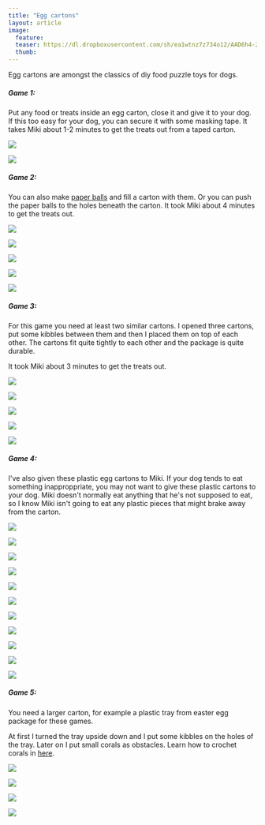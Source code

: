 ```yaml
---
title: "Egg cartons"
layout: article
image:
  feature:
  teaser: https://dl.dropboxusercontent.com/sh/ea1wtnz7z734o12/AAD6h4-2jG351nw_fLMjqqqca/aktivointi/kananmunakotelot/DS12227_-245px.jpg
  thumb:
---
```


Egg cartons are amongst the classics of diy food puzzle toys for dogs.

##### Game 1:

Put any food or treats inside an egg carton, close it and give it to your dog. If this too easy for your dog, you can secure it with some masking tape. It takes Miki about 1-2 minutes to get the treats out from a taped carton.

[![](https://dl.dropboxusercontent.com/sh/ea1wtnz7z734o12/AABWRqIYcNA21Wk4ebi1Bkmta/aktivointi/kananmunakotelot/DSC42631-800px.jpg)](https://dl.dropboxusercontent.com/sh/ea1wtnz7z734o12/AABKjZkSoy7yhP0_hzsEm7ZDa/aktivointi/kananmunakotelot/DSC42631.jpg)

[![](https://dl.dropboxusercontent.com/sh/ea1wtnz7z734o12/AAAiAfxG8Saqkn2jWFflOYuOa/aktivointi/kananmunakotelot/DSC01587_2-800px.jpg)](https://dl.dropboxusercontent.com/sh/ea1wtnz7z734o12/AAAymo1oi7d1nmkbQB9SpLGea/aktivointi/kananmunakotelot/DSC01587_2.jpg)

##### Game 2:

You can also make [paper balls](http://minimuutti.com/en/activation/small-games/#paperballs) and fill a carton with them. Or you can push the paper balls to the holes beneath the carton. It took Miki about 4 minutes to get the treats out.

[![](https://dl.dropboxusercontent.com/sh/ea1wtnz7z734o12/AADd1jdBF9dJyeLywPrRlmROa/aktivointi/kananmunakotelot/DS12656-800px.jpg)](https://dl.dropboxusercontent.com/sh/ea1wtnz7z734o12/AABYOIDNB1Hlcd5BKbjGWNl7a/aktivointi/kananmunakotelot/DS12656.jpg)

[![](https://dl.dropboxusercontent.com/sh/ea1wtnz7z734o12/AADL9QWMzsqv0tRGDP23dJkOa/aktivointi/kananmunakotelot/DS12686-800px.jpg)](https://dl.dropboxusercontent.com/sh/ea1wtnz7z734o12/AACYCSEECkaPk0G3oBuZmOREa/aktivointi/kananmunakotelot/DS12686.jpg)

[![](https://dl.dropboxusercontent.com/sh/ea1wtnz7z734o12/AAAtn5_754GXxXum3Vh7_A7Da/aktivointi/kananmunakotelot/DS12725-800px.jpg)](https://dl.dropboxusercontent.com/sh/ea1wtnz7z734o12/AACUW_W0pcByhx26EaluAUiha/aktivointi/kananmunakotelot/DS12725.jpg)

[![](https://dl.dropboxusercontent.com/sh/ea1wtnz7z734o12/AABP_cwynEm-FO8HkLJFboM2a/aktivointi/kananmunakotelot/DS12759-800px.jpg)](https://dl.dropboxusercontent.com/sh/ea1wtnz7z734o12/AAAxGmBW2nQlxnMVDk3I7Q1pa/aktivointi/kananmunakotelot/DS12759.jpg)

[![](https://dl.dropboxusercontent.com/sh/ea1wtnz7z734o12/AADnqrw_CoDLy5hhJW3E9qPTa/aktivointi/kananmunakotelot/DS12778-800px.jpg)](https://dl.dropboxusercontent.com/sh/ea1wtnz7z734o12/AAD6Og2xDggYvXVszGU8P1LIa/aktivointi/kananmunakotelot/DS12778.jpg)

##### Game 3:

For this game you need at least two similar cartons. I opened three cartons, put some kibbles between them and then I placed them on top of each other. The cartons fit quite tightly to each other and the package is quite durable.

It took Miki about 3 minutes to get the treats out.

[![](https://dl.dropboxusercontent.com/sh/ea1wtnz7z734o12/AABVmukY_cBVjPBo9fa8LE7-a/aktivointi/kananmunakotelot/DS12519-800px.jpg)](https://dl.dropboxusercontent.com/sh/ea1wtnz7z734o12/AADTrXqdMwWOu6c5JTI5s6z5a/aktivointi/kananmunakotelot/DS12519.jpg)

[![](https://dl.dropboxusercontent.com/sh/ea1wtnz7z734o12/AADu53LZwUaVYrEqVtOFGz15a/aktivointi/kananmunakotelot/DS12558-800px.jpg)](https://dl.dropboxusercontent.com/sh/ea1wtnz7z734o12/AADLp3_vi6CpG4wjtfK6Hq2ca/aktivointi/kananmunakotelot/DS12558.jpg)

[![](https://dl.dropboxusercontent.com/sh/ea1wtnz7z734o12/AAC-0SY5EjIFD9cSpjAJABNAa/aktivointi/kananmunakotelot/DS12522-800px.jpg)](https://dl.dropboxusercontent.com/sh/ea1wtnz7z734o12/AADQJx2SVZBE3jPjbjNOBYida/aktivointi/kananmunakotelot/DS12522.jpg)

[![](https://dl.dropboxusercontent.com/sh/ea1wtnz7z734o12/AAD2NoVpCjYLhGUbgWYZejNla/aktivointi/kananmunakotelot/DS12623-800px.jpg)](https://dl.dropboxusercontent.com/sh/ea1wtnz7z734o12/AAAsOoYbCT1JXY7pEj7ch83ra/aktivointi/kananmunakotelot/DS12623.jpg)

[![](https://dl.dropboxusercontent.com/sh/ea1wtnz7z734o12/AADUoN2Fccn9ZUAearGzbIada/aktivointi/kananmunakotelot/DS12650-800px.jpg)](https://dl.dropboxusercontent.com/sh/ea1wtnz7z734o12/AADlz1RB9itaHtnzEL1rGUIBa/aktivointi/kananmunakotelot/DS12650.jpg)

##### Game 4:

I've also given these plastic egg cartons to Miki. If your dog tends to eat something inapproppriate, you may not want to give these plastic cartons to your dog. Miki doesn't normally eat anything that he's not supposed to eat, so I know Miki isn't going to eat any plastic pieces that might brake away from the carton.

[![](https://dl.dropboxusercontent.com/sh/ea1wtnz7z734o12/AAC6fjeZffES2kmGZj3rj5gZa/aktivointi/kananmunakotelot/DS11990-800px.jpg)](https://dl.dropboxusercontent.com/sh/ea1wtnz7z734o12/AABQyBKJhk8NQIznKZqto4HUa/aktivointi/kananmunakotelot/DS11990.jpg)

[![](https://dl.dropboxusercontent.com/sh/ea1wtnz7z734o12/AABpuwNcyHYnvd4aVIthyA-ra/aktivointi/kananmunakotelot/DS12000-800px.jpg)](https://dl.dropboxusercontent.com/sh/ea1wtnz7z734o12/AAAqXJ7SWg4MQTU4qLlHYnUxa/aktivointi/kananmunakotelot/DS12000.jpg)

[![](https://dl.dropboxusercontent.com/sh/ea1wtnz7z734o12/AACoRzcdAlnyAJ8A_lmBYC-6a/aktivointi/kananmunakotelot/DS12004-800px.jpg)](https://dl.dropboxusercontent.com/sh/ea1wtnz7z734o12/AACTmw-OPcH9DgbxT-rr5dDaa/aktivointi/kananmunakotelot/DS12004.jpg)

[![](https://dl.dropboxusercontent.com/sh/ea1wtnz7z734o12/AAC-1aAJKfheSkges2ZsxKyya/aktivointi/kananmunakotelot/DS11771-800px.jpg)](https://dl.dropboxusercontent.com/sh/ea1wtnz7z734o12/AACoNxE63dBT1iojzcCxRCgYa/aktivointi/kananmunakotelot/DS11771.jpg)

[![](https://dl.dropboxusercontent.com/sh/ea1wtnz7z734o12/AAD89RecoV7va9te6qgM_YaZa/aktivointi/kananmunakotelot/DS11787-800px.jpg)](https://dl.dropboxusercontent.com/sh/ea1wtnz7z734o12/AABitOQB9lz3evccJla6yEVla/aktivointi/kananmunakotelot/DS11787.jpg)

[![](https://dl.dropboxusercontent.com/sh/ea1wtnz7z734o12/AACi8ZA8P27nPiAabOwjdehja/aktivointi/kananmunakotelot/DS11833-800px.jpg)](https://dl.dropboxusercontent.com/sh/ea1wtnz7z734o12/AACawCBkKuE26gTsdMwswiR9a/aktivointi/kananmunakotelot/DS11833.jpg)

[![](https://dl.dropboxusercontent.com/sh/ea1wtnz7z734o12/AAAEU-V3ztV2CHEruwlu_aGxa/aktivointi/kananmunakotelot/DS12010-800px.jpg)](https://dl.dropboxusercontent.com/sh/ea1wtnz7z734o12/AABoa9kH_Bp8Tr80mt0LJk4Na/aktivointi/kananmunakotelot/DS12010.jpg)

[![](https://dl.dropboxusercontent.com/sh/ea1wtnz7z734o12/AAD0X92QwIrgxaOKLW-mbza1a/aktivointi/kananmunakotelot/DS12028-800px.jpg)](https://dl.dropboxusercontent.com/sh/ea1wtnz7z734o12/AACAxensMgWoPro5U4qM66hTa/aktivointi/kananmunakotelot/DS12028.jpg)

[![](https://dl.dropboxusercontent.com/sh/ea1wtnz7z734o12/AADz41MHjcB04N5IC1PRLkPla/aktivointi/kananmunakotelot/DS12181-800px.jpg)](https://dl.dropboxusercontent.com/sh/ea1wtnz7z734o12/AABZ1dJ2o5crhXqfeXXdCxqba/aktivointi/kananmunakotelot/DS12181.jpg)

[![](https://dl.dropboxusercontent.com/sh/ea1wtnz7z734o12/AAA2YAPUMiS_KYamgqcjSqwEa/aktivointi/kananmunakotelot/DS12227-800px%20%282%29.jpg)](https://dl.dropboxusercontent.com/sh/ea1wtnz7z734o12/AABuXmTM-EhmkTUiXTv6bH_7a/aktivointi/kananmunakotelot/DS12227-800px.jpg)

[![](https://dl.dropboxusercontent.com/sh/ea1wtnz7z734o12/AACdoNtpPPrWk6Fmctp8QBwYa/aktivointi/kananmunakotelot/DS12235-800px.jpg)](https://dl.dropboxusercontent.com/sh/ea1wtnz7z734o12/AABGi1dVl0OP14eOZUce4jc4a/aktivointi/kananmunakotelot/DS12235.jpg)

##### Game 5:

You need a larger carton, for example a plastic tray from easter egg package for these games.

At first I turned the tray upside down and I put some kibbles on the holes of the tray. Later on I put small corals as obstacles. Learn how to crochet corals in [here](http://minimuutti.com/en/activation/corals/).

[![](https://dl.dropboxusercontent.com/sh/ea1wtnz7z734o12/AACkfeb554LbhYjszkVwlIkCa/aktivointi/kananmunakotelot/DS10446_-800px.jpg)](https://dl.dropboxusercontent.com/sh/ea1wtnz7z734o12/AAB41s8Se8wHakPMOOmHiJsya/aktivointi/kananmunakotelot/DS10446_.jpg)

[![](https://dl.dropboxusercontent.com/sh/ea1wtnz7z734o12/AACff9Mc8AtIfIgapBzaC8Cpa/aktivointi/kananmunakotelot/DS11359-800px.jpg)](https://dl.dropboxusercontent.com/sh/ea1wtnz7z734o12/AACpzm-YGAaIWSqin1OeKFxpa/aktivointi/kananmunakotelot/DS11359.jpg)

[![](https://dl.dropboxusercontent.com/sh/ea1wtnz7z734o12/AABau3qnmeIyIq2bM7gZy5Xpa/aktivointi/kananmunakotelot/DS11368-800px.jpg)](https://dl.dropboxusercontent.com/sh/ea1wtnz7z734o12/AAACgyMYU_bsqzs0YEUO3cxja/aktivointi/kananmunakotelot/DS11368.jpg)

[![](https://dl.dropboxusercontent.com/sh/ea1wtnz7z734o12/AADTwkQIX1du1EFK2WzqqGHSa/aktivointi/kananmunakotelot/DS11393-800px.jpg)](https://dl.dropboxusercontent.com/sh/ea1wtnz7z734o12/AAA9XjKOcL9Dsjd9XviPg_Oba/aktivointi/kananmunakotelot/DS11393.jpg)
